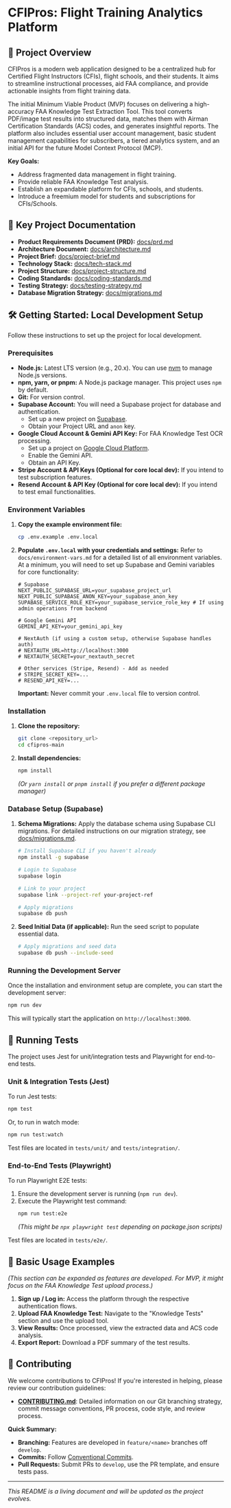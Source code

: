 # CFIPros: Flight Training Analytics Platform

## 🚀 Project Overview

CFIPros is a modern web application designed to be a centralized hub for Certified Flight Instructors (CFIs), flight schools, and their students. It aims to streamline instructional processes, aid FAA compliance, and provide actionable insights from flight training data.

The initial Minimum Viable Product (MVP) focuses on delivering a high-accuracy FAA Knowledge Test Extraction Tool. This tool converts PDF/image test results into structured data, matches them with Airman Certification Standards (ACS) codes, and generates insightful reports. The platform also includes essential user account management, basic student management capabilities for subscribers, a tiered analytics system, and an initial API for the future Model Context Protocol (MCP).

**Key Goals:**

- Address fragmented data management in flight training.
- Provide reliable FAA Knowledge Test analysis.
- Establish an expandable platform for CFIs, schools, and students.
- Introduce a freemium model for students and subscriptions for CFIs/Schools.

## 📄 Key Project Documentation

- **Product Requirements Document (PRD):** [docs/prd.md](docs/prd.md)
- **Architecture Document:** [docs/architecture.md](docs/architecture.md)
- **Project Brief:** [docs/project-brief.md](docs/project-brief.md)
- **Technology Stack:** [docs/tech-stack.md](docs/tech-stack.md)
- **Project Structure:** [docs/project-structure.md](docs/project-structure.md)
- **Coding Standards:** [docs/coding-standards.md](docs/coding-standards.md)
- **Testing Strategy:** [docs/testing-strategy.md](docs/testing-strategy.md)
- **Database Migration Strategy:** [docs/migrations.md](docs/migrations.md)

## 🛠️ Getting Started: Local Development Setup

Follow these instructions to set up the project for local development.

### Prerequisites

- **Node.js:** Latest LTS version (e.g., 20.x). You can use [nvm](https://github.com/nvm-sh/nvm) to manage Node.js versions.
- **npm, yarn, or pnpm:** A Node.js package manager. This project uses `npm` by default.
- **Git:** For version control.
- **Supabase Account:** You will need a Supabase project for database and authentication.
  - Set up a new project on [Supabase](https://supabase.com/).
  - Obtain your Project URL and `anon` key.
- **Google Cloud Account & Gemini API Key:** For FAA Knowledge Test OCR processing.
  - Set up a project on [Google Cloud Platform](https://cloud.google.com/).
  - Enable the Gemini API.
  - Obtain an API Key.
- **Stripe Account & API Keys (Optional for core local dev):** If you intend to test subscription features.
- **Resend Account & API Key (Optional for core local dev):** If you intend to test email functionalities.

### Environment Variables

1.  **Copy the example environment file:**
    ```bash
    cp .env.example .env.local
    ```
2.  **Populate `.env.local` with your credentials and settings:**
    Refer to `docs/environment-vars.md` for a detailed list of all environment variables. At a minimum, you will need to set up Supabase and Gemini variables for core functionality:

    ```env
    # Supabase
    NEXT_PUBLIC_SUPABASE_URL=your_supabase_project_url
    NEXT_PUBLIC_SUPABASE_ANON_KEY=your_supabase_anon_key
    SUPABASE_SERVICE_ROLE_KEY=your_supabase_service_role_key # If using admin operations from backend

    # Google Gemini API
    GEMINI_API_KEY=your_gemini_api_key

    # NextAuth (if using a custom setup, otherwise Supabase handles auth)
    # NEXTAUTH_URL=http://localhost:3000
    # NEXTAUTH_SECRET=your_nextauth_secret

    # Other services (Stripe, Resend) - Add as needed
    # STRIPE_SECRET_KEY=...
    # RESEND_API_KEY=...
    ```

    **Important:** Never commit your `.env.local` file to version control.

### Installation

1.  **Clone the repository:**
    ```bash
    git clone <repository_url>
    cd cfipros-main
    ```
2.  **Install dependencies:**
    ```bash
    npm install
    ```
    _(Or `yarn install` or `pnpm install` if you prefer a different package manager)_

### Database Setup (Supabase)

1.  **Schema Migrations:**
    Apply the database schema using Supabase CLI migrations. For detailed instructions on our migration strategy, see [docs/migrations.md](docs/migrations.md).

    ```bash
    # Install Supabase CLI if you haven't already
    npm install -g supabase

    # Login to Supabase
    supabase login

    # Link to your project
    supabase link --project-ref your-project-ref

    # Apply migrations
    supabase db push
    ```

2.  **Seed Initial Data (if applicable):**
    Run the seed script to populate essential data.
    ```bash
    # Apply migrations and seed data
    supabase db push --include-seed
    ```

### Running the Development Server

Once the installation and environment setup are complete, you can start the development server:

```bash
npm run dev
```

This will typically start the application on `http://localhost:3000`.

## 🧪 Running Tests

The project uses Jest for unit/integration tests and Playwright for end-to-end tests.

### Unit & Integration Tests (Jest)

To run Jest tests:

```bash
npm test
```

Or, to run in watch mode:

```bash
npm run test:watch
```

Test files are located in `tests/unit/` and `tests/integration/`.

### End-to-End Tests (Playwright)

To run Playwright E2E tests:

1.  Ensure the development server is running (`npm run dev`).
2.  Execute the Playwright test command:
    ```bash
    npm run test:e2e
    ```
    _(This might be `npx playwright test` depending on package.json scripts)_

Test files are located in `tests/e2e/`.

## 📖 Basic Usage Examples

_(This section can be expanded as features are developed. For MVP, it might focus on the FAA Knowledge Test upload process.)_

1.  **Sign up / Log in:** Access the platform through the respective authentication flows.
2.  **Upload FAA Knowledge Test:** Navigate to the "Knowledge Tests" section and use the upload tool.
3.  **View Results:** Once processed, view the extracted data and ACS code analysis.
4.  **Export Report:** Download a PDF summary of the test results.

## 🤝 Contributing

We welcome contributions to CFIPros! If you're interested in helping, please review our contribution guidelines:

- **[CONTRIBUTING.md](CONTRIBUTING.md)**: Detailed information on our Git branching strategy, commit message conventions, PR process, code style, and review process.

**Quick Summary:**

- **Branching:** Features are developed in `feature/<name>` branches off `develop`.
- **Commits:** Follow [Conventional Commits](https://www.conventionalcommits.org/).
- **Pull Requests:** Submit PRs to `develop`, use the PR template, and ensure tests pass.

---

_This README is a living document and will be updated as the project evolves._
